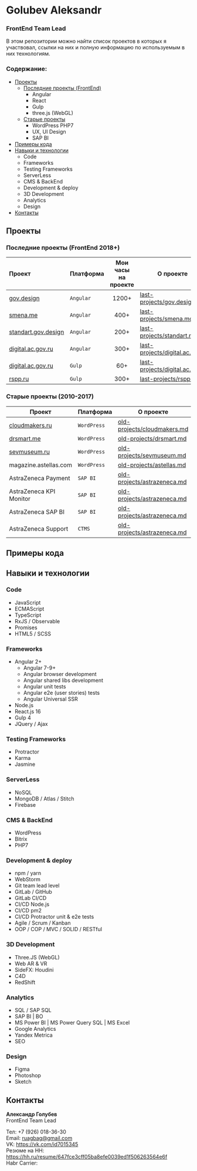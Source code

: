 # Golubev Aleksandr
### FrontEnd Team Lead
В этом репозитории можно найти список проектов в которых я участвовал,
ссылки на них и полную информацию по используемым в них технологиям. 

### Содержание:
+ [Проекты](#last)
    + [Последние проекты (FrontEnd)](#last)
        + Angular
        + React
        + Gulp   
        + three.js (WebGL)
    + [Старые проекты](#old)
        + WordPress PHP7
        + UX, UI Design
        + SAP BI
+ [Примеры кода](#examples)
+ [Навыки и технологии](#skills)
    + Code
    + Frameworks
    + Testing Frameworks
    + ServerLess
    + CMS & BackEnd
    + Development & deploy
    + 3D Development
    + Analytics
    + Design
+ [Контакты](#contacts)

## <a name="last"></a> Проекты
### Последние проекты (FrontEnd 2018+)
Проект|Платформа|Мои часы <br>на проекте|О проекте
:-----|---------|:---------------------:|---------
[gov.design](http://gov.design/) |`Angular`|1200+| [last-projects/gov.design.md](./last-projects/gov.design.md)
[smena.me](http://smena.me/) |`Angular`| 400+ | [last-projects/smena.md](./last-projects/smena.md)
[standart.gov.design](http://standart.gov.design/) |`Angular`| 200+ | [last-projects/standart.md](./last-projects/standart.md)
[digital.ac.gov.ru](https://digital.ac.gov.ru/) |`Angular`| 300+ |[last-projects/digital.ac.md](./last-projects/digital.ac.md)
[digital.ac.gov.ru](https://digital.ac.gov.ru/) |`Gulp`| 60+ | [last-projects/digital.ac.md](./last-projects/digital.ac.md)
[rspp.ru](http://www.rspp.ru/) |`Gulp`| 300+ | [last-projects/rspp.md](./last-projects/rspp.md)|


### <a name="old"></a> Старые проекты (2010-2017)
Проект|Платформа|О проекте
------|---------|---------
[cloudmakers.ru](https://cloudmakers.ru/) | `WordPress` | [old-projects/cloudmakers.md](./old-projects/cloudmakers.md)
[drsmart.me](https://drsmart.me/) | `WordPress` | [old-projects/drsmart.md](./old-projects/drsmart.md)
[sevmuseum.ru](http://sevmuseum.ru/) | `WordPress` | [old-projects/sevmuseum.md](./old-projects/sevmuseum.md)
magazine.astellas.com | `WordPress` | [old-projects/astellas.md](./old-projects/astellas.md)
AstraZeneca Payment | `SAP BI` | [old-projects/astrazeneca.md](./old-projects/astrazeneca.md)
AstraZeneca KPI Monitor | `SAP BI` | [old-projects/astrazeneca.md](./old-projects/astrazeneca.md)
AstraZeneca SAP BI | `SAP BI` | [old-projects/astrazeneca.md](./old-projects/astrazeneca.md)
AstraZeneca Support | `CTMS` | [old-projects/astrazeneca.md](./old-projects/astrazeneca.md)

## <a name="examples"></a> Примеры кода

## <a name="skills"></a> Навыки и технологии
### Code
+ JavaScript
+ ECMAScript 
+ TypeScript
+ RxJS / Observable 
+ Promises
+ HTML5 / SCSS

### Frameworks
+ Angular 2+
  + Angular 7-9+
  + Angular browser development
  + Angular shared libs development 
  + Angular unit tests 
  + Angular e2e (user stories) tests
  + Angular Universal SSR
+ Node.js
+ React.js 16
+ Gulp 4
+ JQuery / Ajax

### Testing Frameworks
+ Protractor
+ Karma
+ Jasmine

### ServerLess
+ NoSQL
+ MongoDB / Atlas / Stitch
+ Firebase

### CMS & BackEnd
+ WordPress
+ Bitrix
+ PHP7

### Development & deploy
+ npm / yarn
+ WebStorm
+ Git team lead level
+ GitLab / GitHub
+ GitLab CI/CD 
+ CI/CD Node.js 
+ CI/CD pm2
+ CI/CD Protractor unit & e2e tests
+ Agile / Scrum / Kanban
+ OOP / COP / MVC / SOLID / RESTful

### 3D Development
+ Three.JS (WebGL) 
+ Web AR & VR
+ SideFX: Houdini
+ C4D
+ RedShift

### Analytics
+ SQL / SAP SQL
+ SAP BI | BO
+ MS Power BI | MS Power Query SQL | MS Excel
+ Google Analytics
+ Yandex Metrica
+ SEO

### Design
+ Figma
+ Photoshop
+ Sketch

## <a name="contacts"></a> Контакты

**Александр Голубев** <br>
FrontEnd Team Lead

Тел: +7 (926) 018-36-30 <br>
Email: ruagbag@gmail.com <br>
VK: https://vk.com/id7015345 <br>
Резюме на HH: https://hh.ru/resume/647fce3cff05ba8efe0039ed1f506263564e6f <br>
Habr Carrier: 

